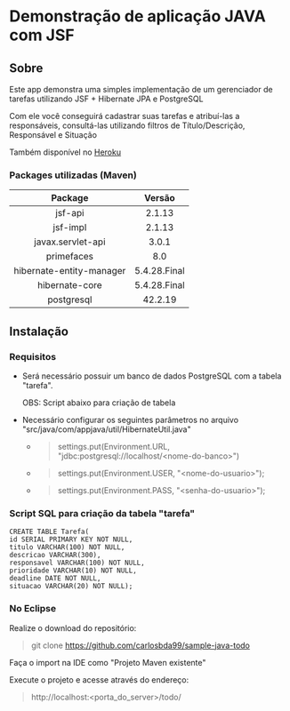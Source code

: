 # Demonstração de aplicação JAVA com JSF

## Sobre

Este app demonstra uma simples implementação de um gerenciador de tarefas utilizando JSF + Hibernate JPA e PostgreSQL

Com ele você conseguirá cadastrar suas tarefas e atribuí-las a responsáveis, consultá-las utilizando filtros de Título/Descrição, Responsável e Situação

Também disponível no [Heroku](https://salty-savannah-75897.herokuapp.com/ "Sample-java-todo on Heroku")

### Packages utilizadas (Maven)
Package | Versão
:--------: | :--------:
jsf-api | 2.1.13
jsf-impl | 2.1.13
javax.servlet-api | 3.0.1
primefaces | 8.0
hibernate-entity-manager | 5.4.28.Final
hibernate-core | 5.4.28.Final
postgresql | 42.2.19 

## Instalação

### Requisitos

- Será necessário possuir um banco de dados PostgreSQL com a tabela "tarefa".

    OBS: Script abaixo para criação de tabela
- Necessário configurar os seguintes parâmetros no arquivo "src/java/com/appjava/util/HibernateUtil.java"
    - > settings.put(Environment.URL, "jdbc:postgresql://localhost/\<nome-do-banco>")
	- > settings.put(Environment.USER, "\<nome-do-usuario>");
	- > settings.put(Environment.PASS, "\<senha-do-usuario>");

### Script SQL para criação da tabela "tarefa"
    CREATE TABLE Tarefa(
    id SERIAL PRIMARY KEY NOT NULL,
    titulo VARCHAR(100) NOT NULL,
    descricao VARCHAR(300),
    responsavel VARCHAR(100) NOT NULL,
    prioridade VARCHAR(10) NOT NULL,
    deadline DATE NOT NULL,
    situacao VARCHAR(20) NOT NULL);

### No Eclipse

Realize o download do repositório:

> git clone https://github.com/carlosbda99/sample-java-todo

Faça o import na IDE como "Projeto Maven existente"

Execute o projeto e acesse através do endereço:

> http://localhost:<porta_do_server>/todo/
